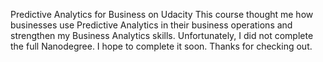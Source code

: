 
Predictive Analytics for Business on Udacity
This course thought me how businesses use Predictive Analytics in their business operations and strengthen my Business Analytics skills. Unfortunately, I did not complete the full Nanodegree. I hope to complete it soon. Thanks for checking out.

